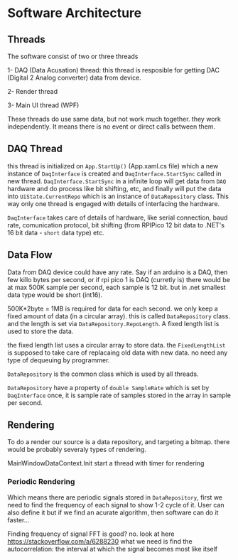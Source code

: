 # Software Architecture

## Threads

The software consist of two or three threads

1- DAQ (Data Acusation) thread:
this thread is resposible for getting DAC (Digital 2 Analog converter) data from device.

2- Render thread

3- Main UI thread (WPF)

These threads do use same data, but not work much together. they work independently. It means there is no event or direct calls between them.


## DAQ Thread

this thread is initialized on `App.StartUp()` (App.xaml.cs file) which a new instance of `DaqInterface` is created and `DaqInterface.StartSync` called in new thread. `DaqInterface.StartSync` in a infinite loop will get data from `DAQ` hardware and do process like bit shifting, etc, and finally will put the data into `UiState.CurrentRepo` which is an instance of `DataRepository` class. This way only one thread is engaged with details of interfacing the hardware.

`DaqInterface` takes care of details of hardware, like serial connection, baud rate, comunication protocol, bit shifting (from RPIPico 12 bit data to .NET's 16 bit data - `short` data type) etc.

## Data Flow

Data from DAQ device could have any rate. Say if an arduino is a DAQ, then few killo bytes per second, or if rpi pico 1 is DAQ (curretly is) there would be at max 500K sample per second, each sample is 12 bit. but in .net smallest data type would be short (int16).

500K*2byte = 1MB is required for data for each second. we only keep a fixed amount of data (in a circular array). this is called `DataRepository` class. and the length is set via `DataRepository.RepoLength`. A fixed length list is used to store the data.

the fixed length list uses a circular array to store data. the `FixedLengthList` is supposed to take care of replacaing old data with new data. no need any type of dequeuing by programmer.


`DataRepository` is the common class which is used by all threads.

`DataRepository` have a property of `double SampleRate` which is set by `DaqInterface` once, it is sample rate of samples stored in the array in sample per second.

## Rendering

To do a render our source is a data repository, and targeting a bitmap. there would be probably severaly types of rendering.

MainWindowDataContext.Init start a thread with timer for rendering


### Periodic Rendering

Which means there are periodic signals stored in `DataRepository`, first we need to find the frequency of each signal to show 1-2 cycle of it. User can also define it but if we find an acurate algorithm, then software can do it faster...

Finding frequency of signal
FFT is good? no. look at here https://stackoverflow.com/a/6288230
what we need is find the autocorrelation: the interval at which the signal becomes most like itself
